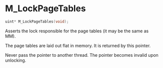 # M_LockPageTables

```c
uint* M_LockPageTables(void);
```

Asserts the lock responsible for the page tables (it may be the same as MM).

The page tables are laid out flat in memory. It is returned by this pointer.

Never pass the pointer to another thread. The pointer becomes invalid upon unlocking.
